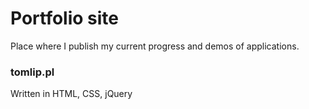 # Portfolio site

Place where I publish my current progress and demos of applications.

### tomlip.pl

Written in HTML, CSS, jQuery
